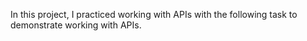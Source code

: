 In this project, I practiced working with APIs with the following task to demonstrate working with APIs.
